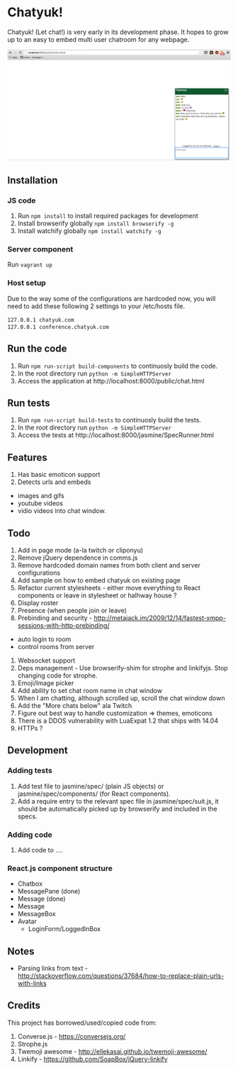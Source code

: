 # Chatyuk!

Chatyuk! (Let chat!) is very early in its development phase. It hopes to grow up to an easy to embed multi user chatroom for any webpage.

![Crappy screenshot](/docs/imgs/screenshot.png?raw=true "Crappy screenshot")

## Installation

### JS code

1. Run `npm install` to install required packages for development
2. Install browserify globally `npm install browserify -g`
3. Install watchify globally `npm install watchify -g`


### Server component

Run `vagrant up`

### Host setup

Due to the way some of the configurations are hardcoded now, you will need to add these following 2 settings to your /etc/hosts file. 

```
127.0.0.1 chatyuk.com
127.0.0.1 conference.chatyuk.com
```

## Run the code

1. Run `npm run-script build-components` to continuosly build the code.
2. In the root directory run `python -m SimpleHTTPServer`
3. Access the application at http://localhost:8000/public/chat.html

## Run tests

1. Run `npm run-script build-tests` to continuosly build the tests.
2. In the root directory run `python -m SimpleHTTPServer`
3. Access the tests at http://localhost:8000/jasmine/SpecRunner.html

## Features

1. Has basic emoticon support
2. Detects urls and embeds 
  - images and gifs
  - youtube videos
  - vidio videos
  into chat window.

## Todo

1. Add in page mode (a-la twitch or cliponyu)
1. Remove jQuery dependence in comms.js
1. Remove hardcoded domain names from both client and server configurations
1. Add sample on how to embed chatyuk on existing page
1. Refactor current stylesheets - either move everything to React components or leave in stylesheet or halhway house ? 
1. Display roster
1. Presence (when people join or leave)
1. Prebinding and security - http://metajack.im/2009/12/14/fastest-xmpp-sessions-with-http-prebinding/
  - auto login to room
  - control rooms from server
1. Websocket support
1. Deps management - Use browserify-shim for strophe and linkifyjs. Stop changing code for strophe. 
1. Emoji/Image picker
1. Add ability to set chat room name in chat window
1. When I am chatting, although scrolled up, scroll the chat window down
1. Add the "More chats below" ala Twitch
1. Figure out best way to handle customization => themes, emoticons 
1. There is a DDOS vulnerability with LuaExpat 1.2 that ships with 14.04
1. HTTPs ?


## Development

### Adding tests

1. Add test file to jasmine/spec/ (plain JS objects) or jasmine/spec/components/ (for React components). 
2. Add a require entry to the relevant spec file in jasmine/spec/suit.js, it should be automatically picked up by browserify and included in the specs.

### Adding code

1. Add code to ....


### React.js component structure

 - Chatbox
  - MessagePane (done)
   - Message (done)
   - Message
  - MessageBox
  - Avatar
    - LoginForm/LoggedInBox

## Notes

  - Parsing links from text - http://stackoverflow.com/questions/37684/how-to-replace-plain-urls-with-links


## Credits

This project has borrowed/used/copied code from:

1. Converse.js - https://conversejs.org/
1. Strophe.js
1. Twemoji awesome - http://ellekasai.github.io/twemoji-awesome/
1. Linkify - https://github.com/SoapBox/jQuery-linkify
